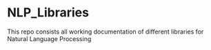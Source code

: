 # NLP_Libraries
This repo consists all working documentation of different libraries for Natural Language Processing
